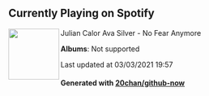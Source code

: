## Currently Playing on Spotify

[<img align="left" width="100" src="https://i.scdn.co/image/ab67616d0000b2733644947e04a72f51ba8b93ea">](https://open.spotify.com/album/4E1pzyWvQTgHieT2pyrPrS)

Julian Calor Ava Silver - No Fear Anymore

**Albums**: Not supported

Last updated at 03/03/2021 19:57

#### Generated with [20chan/github-now](https://github.com/20chan/github-now)


<!--
**20chan/20chan** is a ✨ _special_ ✨ repository because its `README.md` (this file) appears on your GitHub profile.

Here are some ideas to get you started:

- 🔭 I’m currently working on ...
- 🌱 I’m currently learning ...
- 👯 I’m looking to collaborate on ...
- 🤔 I’m looking for help with ...
- 💬 Ask me about ...
- 📫 How to reach me: ...
- 😄 Pronouns: ...
- ⚡ Fun fact: ...
-->
